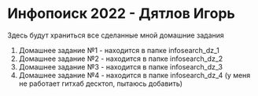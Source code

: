 # Инфопоиск 2022 - Дятлов Игорь

Здесь будут храниться все сделанные мной домашние задания

1. Домашнее задание №1 - находится в папке infosearch_dz_1
2. Домашнее задание №2 - находится в папке infosearch_dz_2
3. Домашнее задание №3 - находится в папке infosearch_dz_3
4. Домашнее задание №4 - находится в папке infosearch_dz_4 (у меня не работает гитхаб десктоп, пытаюсь добавить)

